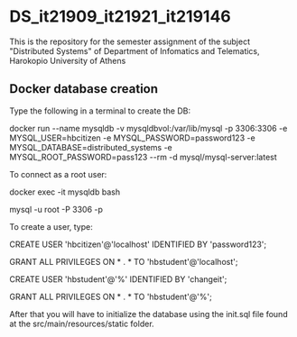 # DS_it21909_it21921_it219146
This is the repository for the semester assignment of the subject "Distributed Systems" of Department of Infomatics and Telematics, Harokopio University of Athens

## **Docker database creation**

Type the following in a terminal to create the DB:

docker run --name mysqldb -v mysqldbvol:/var/lib/mysql -p 3306:3306 -e MYSQL_USER=hbcitizen -e MYSQL_PASSWORD=password123 -e MYSQL_DATABASE=distributed_systems -e MYSQL_ROOT_PASSWORD=pass123 --rm -d mysql/mysql-server:latest

To connect as a root user:

docker exec -it mysqldb bash

mysql -u root  -P 3306 -p
  
To create a user, type:

CREATE USER 'hbcitizen'@'localhost' IDENTIFIED BY 'password123';

GRANT ALL PRIVILEGES ON * . * TO 'hbstudent'@'localhost';

CREATE USER 'hbstudent'@'%' IDENTIFIED BY 'changeit';

GRANT ALL PRIVILEGES ON * . * TO 'hbstudent'@'%';

After that you will have to initialize the database using the init.sql file found at the src/main/resources/static folder.
